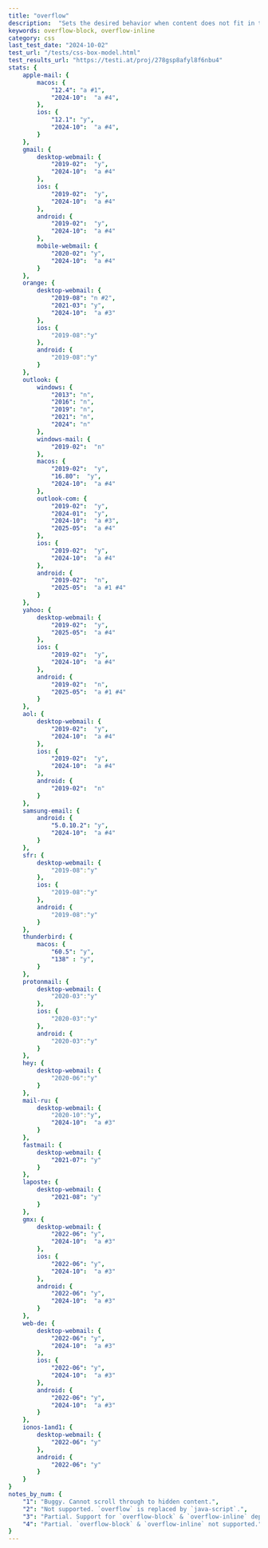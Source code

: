 ```yaml
---
title: "overflow"
description:  "Sets the desired behavior when content does not fit in the element's padding box"
keywords: overflow-block, overflow-inline
category: css
last_test_date: "2024-10-02"
test_url: "/tests/css-box-model.html"
test_results_url: "https://testi.at/proj/278gsp8afyl8f6nbu4"
stats: {
    apple-mail: {
        macos: {
            "12.4": "a #1",
            "2024-10":  "a #4",
        },
        ios: {
            "12.1": "y",
            "2024-10":  "a #4",
        }
    },
    gmail: {
        desktop-webmail: {
            "2019-02":  "y",
            "2024-10":  "a #4"
        },
        ios: {
            "2019-02":  "y",
            "2024-10":  "a #4"
        },
        android: {
            "2019-02":  "y",
            "2024-10":  "a #4"
        },
        mobile-webmail: {
            "2020-02": "y",
            "2024-10":  "a #4"
        }
    },
    orange: {
        desktop-webmail: {
            "2019-08": "n #2",
            "2021-03": "y",
            "2024-10":  "a #3"
        },
        ios: {
            "2019-08":"y"
        },
        android: {
            "2019-08":"y"
        }
    },
    outlook: {
        windows: {
            "2013": "n",
            "2016": "n",
            "2019": "n",
            "2021": "n",
            "2024": "n"
        },
        windows-mail: {
            "2019-02":  "n"
        },
        macos: {
            "2019-02":  "y",
            "16.80":  "y",
            "2024-10":  "a #4"
        },
        outlook-com: {
            "2019-02":  "y",
            "2024-01":  "y",
            "2024-10":  "a #3",
            "2025-05":  "a #4"
        },
        ios: {
            "2019-02":  "y",
            "2024-10":  "a #4"
        },
        android: {
            "2019-02":  "n",
            "2025-05":  "a #1 #4"
        }
    },
    yahoo: {
        desktop-webmail: {
            "2019-02":  "y",
            "2025-05":  "a #4"
        },
        ios: {
            "2019-02":  "y",
            "2024-10":  "a #4"
        },
        android: {
            "2019-02":  "n",
            "2025-05":  "a #1 #4"
        }
    },
    aol: {
        desktop-webmail: {
            "2019-02":  "y",
            "2024-10":  "a #4"
        },
        ios: {
            "2019-02":  "y",
            "2024-10":  "a #4"
        },
        android: {
            "2019-02":  "n"
        }
    },
    samsung-email: {
        android: {
            "5.0.10.2": "y",
            "2024-10":  "a #4"
        }
    },
    sfr: {
        desktop-webmail: {
            "2019-08":"y"
        },
        ios: {
            "2019-08":"y"
        },
        android: {
            "2019-08":"y"
        }
    },
    thunderbird: {
        macos: {
            "60.5": "y",
            "138" : "y",
        }
    },
    protonmail: {
        desktop-webmail: {
            "2020-03":"y"
        },
        ios: {
            "2020-03":"y"
        },
        android: {
            "2020-03":"y"
        }
    },
    hey: {
        desktop-webmail: {
            "2020-06":"y"
        }
    },
    mail-ru: {
        desktop-webmail: {
            "2020-10":"y",
            "2024-10":  "a #3"
        }
    },
    fastmail: {
        desktop-webmail: {
            "2021-07": "y"
        }
    },
    laposte: {
        desktop-webmail: {
            "2021-08": "y"
        }
    },
    gmx: {
        desktop-webmail: {
            "2022-06": "y",
            "2024-10":  "a #3"
        },
        ios: {
            "2022-06": "y",
            "2024-10":  "a #3"
        },
        android: {
            "2022-06": "y",
            "2024-10":  "a #3"
        }
    },
    web-de: {
        desktop-webmail: {
            "2022-06": "y",
            "2024-10":  "a #3"
        },
        ios: {
            "2022-06": "y",
            "2024-10":  "a #3"
        },
        android: {
            "2022-06": "y",
            "2024-10":  "a #3"
        }
    },
    ionos-1and1: {
        desktop-webmail: {
            "2022-06": "y"
        },
        android: {
            "2022-06": "y"
        }
    }
}
notes_by_num: {
    "1": "Buggy. Cannot scroll through to hidden content.",
    "2": "Not supported. `overflow` is replaced by `java-script`.",
    "3": "Partial. Support for `overflow-block` & `overflow-inline` depends on browser support.",
    "4": "Partial. `overflow-block` & `overflow-inline` not supported."
}
---
```

